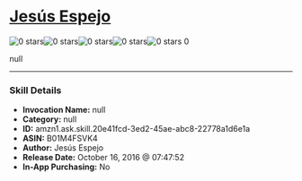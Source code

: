 # [Jesús Espejo](http://alexa.amazon.com/#skills/amzn1.ask.skill.20e41fcd-3ed2-45ae-abc8-22778a1d6e1a)
![0 stars](../../images/ic_star_border_black_18dp_1x.png)![0 stars](../../images/ic_star_border_black_18dp_1x.png)![0 stars](../../images/ic_star_border_black_18dp_1x.png)![0 stars](../../images/ic_star_border_black_18dp_1x.png)![0 stars](../../images/ic_star_border_black_18dp_1x.png) 0

null

***

### Skill Details

* **Invocation Name:** null
* **Category:** null
* **ID:** amzn1.ask.skill.20e41fcd-3ed2-45ae-abc8-22778a1d6e1a
* **ASIN:** B01M4FSVK4
* **Author:** Jesús Espejo
* **Release Date:** October 16, 2016 @ 07:47:52
* **In-App Purchasing:** No
